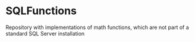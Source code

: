 # SQLFunctions

Repository with implementations of math functions, which are not part of a standard SQL Server installation

